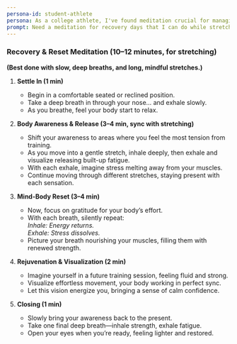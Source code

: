 ```yaml
---
persona-id: student-athlete
persona: As a college athlete, I've found meditation crucial for managing both my training and studies. My coach introduced me to mindfulness last year, and I've been exploring different apps between practices. Really interested in how AI could help create meditations that sync with my training cycles and competition schedule.
prompt: Need a meditation for recovery days that I can do while stretching. Been feeling pretty burnt out from training.
---
```


### **Recovery & Reset Meditation (10–12 minutes, for stretching)**  
**(Best done with slow, deep breaths, and long, mindful stretches.)**  

1. **Settle In (1 min)**  
   - Begin in a comfortable seated or reclined position.  
   - Take a deep breath in through your nose… and exhale slowly.  
   - As you breathe, feel your body start to relax.  

2. **Body Awareness & Release (3–4 min, sync with stretching)**  
   - Shift your awareness to areas where you feel the most tension from training.  
   - As you move into a gentle stretch, inhale deeply, then exhale and visualize releasing built-up fatigue.  
   - With each exhale, imagine stress melting away from your muscles.  
   - Continue moving through different stretches, staying present with each sensation.  

3. **Mind-Body Reset (3–4 min)**  
   - Now, focus on gratitude for your body’s effort.  
   - With each breath, silently repeat:  
     *Inhale: Energy returns.*  
     *Exhale: Stress dissolves.*  
   - Picture your breath nourishing your muscles, filling them with renewed strength.  

4. **Rejuvenation & Visualization (2 min)**  
   - Imagine yourself in a future training session, feeling fluid and strong.  
   - Visualize effortless movement, your body working in perfect sync.  
   - Let this vision energize you, bringing a sense of calm confidence.  

5. **Closing (1 min)**  
   - Slowly bring your awareness back to the present.  
   - Take one final deep breath—inhale strength, exhale fatigue.  
   - Open your eyes when you’re ready, feeling lighter and restored.  